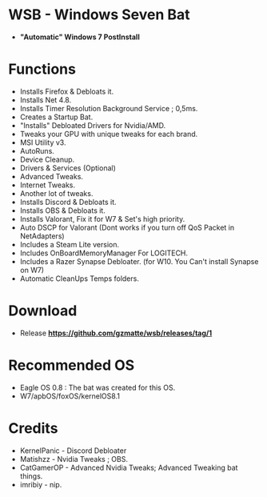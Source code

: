 # WSB - Windows Seven Bat
- **"Automatic" Windows 7 PostInstall**

# Functions
- Installs Firefox & Debloats it.
- Installs Net 4.8.
- Installs Timer Resolution Background Service ; 0,5ms.
- Creates a Startup Bat.
- "Installs" Debloated Drivers for Nvidia/AMD.
- Tweaks your GPU with unique tweaks for each brand.
- MSI Utility v3.
- AutoRuns.
- Device Cleanup.
- Drivers & Services (Optional)
- Advanced Tweaks.
- Internet Tweaks.
- Another lot of tweaks.
- Installs Discord & Debloats it.
- Installs OBS & Debloats it.
- Installs Valorant, Fix it for W7 & Set's high priority.
- Auto DSCP for Valorant (Dont works if you turn off QoS Packet in NetAdapters)
- Includes a Steam Lite version.
- Includes OnBoardMemoryManager For LOGITECH.
- Includes a Razer Synapse Debloater. (for W10. You Can't install Synapse on W7)
- Automatic CleanUps Temps folders.

# Download
- Release
**https://github.com/gzmatte/wsb/releases/tag/1**


# Recommended OS
- Eagle OS 0.8 : The bat was created for this OS.
- W7/apbOS/foxOS/kernelOS8.1

# Credits
- KernelPanic - Discord Debloater
- Matishzz - Nvidia Tweaks ; OBS.
- CatGamerOP - Advanced Nvidia Tweaks; Advanced Tweaking bat things.
- imribiy - nip.

